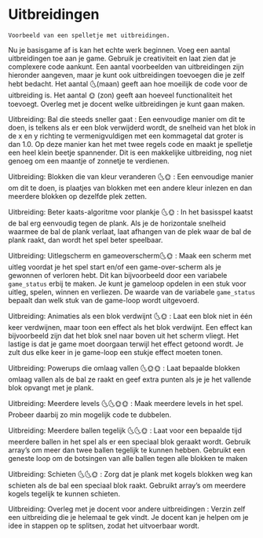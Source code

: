 # Uitbreidingen

```{figure} scherm7.png
Voorbeeld van een spelletje met uitbreidingen.
```

Nu je basisgame af is kan het echte werk beginnen. Voeg een aantal uitbreidingen toe aan je game. Gebruik je creativiteit en laat zien dat je complexere code aankunt. Een aantal voorbeelden van uitbreidingen zijn hieronder aangeven, maar je kunt ook uitbreidingen toevoegen die je zelf hebt bedacht. Het aantal 🌜(maan) geeft aan hoe moeilijk de code voor de uitbreiding is. Het aantal 🌞 (zon) geeft aan hoeveel functionaliteit het toevoegt. Overleg met je docent welke uitbreidingen je kunt gaan maken.

Uitbreiding: Bal die steeds sneller gaat 
: Een eenvoudige manier om dit te doen, is telkens als er een blok verwijderd wordt, de snelheid van het blok in de x en y richting te vermenigvuldigen met een kommagetal dat groter is dan 1.0. Op deze manier kan het met twee regels code en maakt je spelletje een heel klein beetje spannender. Dit is een makkelijke uitbreiding, nog niet genoeg om een maantje of zonnetje te verdienen.

Uitbreiding: Blokken die van kleur veranderen 🌜🌞
: Een eenvoudige manier om dit te doen, is plaatjes van blokken met een andere kleur inlezen en dan meerdere blokken op dezelfde plek zetten.

Uitbreiding: Beter kaats-algoritme voor plankje 🌜🌞
: In het basisspel kaatst de bal erg eenvoudig tegen de plank. Als je de horizontale snelheid waarmee de bal de plank verlaat, laat afhangen van de plek waar de bal de plank raakt, dan wordt het spel beter speelbaar.

Uitbreiding: Uitlegscherm en gameoverscherm🌜🌞
: Maak een scherm met uitleg voordat je het spel start en/of een game-over-scherm als je gewonnen of verloren hebt. Dit kan bijvoorbeeld door een variabele `game_status` erbij te maken. Je kunt je gameloop opdelen in een stuk voor uitleg, spelen, winnen en verliezen. De waarde van de variabele `game_status` bepaalt dan welk stuk van de game-loop wordt uitgevoerd.

Uitbreiding: Animaties als een blok verdwijnt 🌜🌞
: Laat een blok niet in één keer verdwijnen, maar toon een effect als het blok verdwijnt. Een effect kan bijvoorbeeld zijn dat het blok snel naar boven uit het scherm vliegt. Het lastige is dat je game moet doorgaan terwijl het effect getoond wordt. Je zult dus elke keer in je game-loop een stukje effect moeten tonen.

Uitbreiding: Powerups die omlaag vallen 🌜🌞🌞
: Laat bepaalde blokken omlaag vallen als de bal ze raakt en geef extra punten als je je het vallende blok opvangt met je plank.

Uitbreiding: Meerdere levels 🌜🌜🌞🌞
: Maak meerdere levels in het spel. Probeer daarbij zo min mogelijk code te dubbelen.

Uitbreiding: Meerdere ballen tegelijk 🌜🌜🌞
: Laat voor een bepaalde tijd meerdere ballen in het spel als er een speciaal blok geraakt wordt.
Gebruik array’s om meer dan twee ballen tegelijk te kunnen hebben. Gebruikt een geneste loop om de botsingen van alle ballen tegen alle blokken te maken

Uitbreiding: Schieten 🌜🌜🌞
: Zorg dat je plank met kogels blokken weg kan schieten als de bal een speciaal blok raakt. 
Gebruikt array’s om meerdere kogels tegelijk te kunnen schieten.

Uitbreiding: Overleg met je docent voor andere uitbreidingen
: Verzin zelf een uitbreiding die je helemaal te gek vindt. Je docent kan je helpen om je idee in stappen op te splitsen, zodat het uitvoerbaar wordt. 

